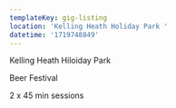 ```yaml
---
templateKey: gig-listing
location: 'Kelling Heath Holiday Park '
datetime: '1719748849'
---
```

K﻿elling Heath Hiloiday Park

B﻿eer Festival 

2﻿ x 45 min sessions
